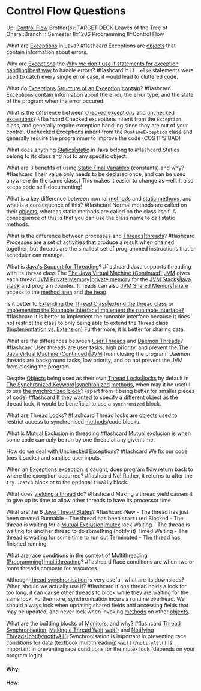 # Control Flow Questions

Up: [Control Flow](control_flow)
Brother(s):
TARGET DECK
Leaves of the Tree of Ohara::Branch I::Semester II::1206 Programming II::Control Flow



What are [Exceptions](exceptions) in Java? #flashcard 
Exceptions are [objects](objects) that contain information about errors.
<!--ID: 1707990412664-->



Why are [Exceptions](exceptions) the [Why we don't use if statements for exception handling|best way](why_we_don't_use_if_statements_for_exception_handling|best_way) to handle errors? #flashcard 
If `if..else` statements were used to catch every single error case, it would lead to cluttered code.
<!--ID: 1707990412673-->



What do [Exceptions](exceptions) [Structure of an Exception|contain](structure_of_an_exception|contain)? #flashcard 
Exceptions contain information about the error, the error type, and the state of the program when the error occured.
<!--ID: 1707990412679-->




What is the difference between [checked exceptions](checked_exceptions) and [unchecked exceptions](unchecked_exceptions)? #flashcard 
Checked exceptions inherit from the `Exception` class, and generally require exception handling since they are out of your control.
Unchecked Exceptions inherit from the `RuntimeException` class and generally require the programmer to improve the code (COS IT'S BAD)
<!--ID: 1707990412685-->



What does anything [Statics|static](statics|static) in Java belong to #flashcard 
Statics belong to its class and not to any specific object.
<!--ID: 1707990796882-->




What are 3 benefits of using [Static Final Variables](static_final_variables) (constants) and why? #flashcard 
Their value only needs to be declared once, and can be used anywhere (in the same class.) 
This makes it easier to change as well.
It also keeps code self-documenting!
<!--ID: 1707990796908-->




What is a key difference between normal [methods](methods) and [static methods](static_methods), and what is a consequence of this? #flashcard 
Normal methods are called on their [objects](objects), whereas static methods are called on the class itself.
A consequence of this is that you can use the class name to call static methods.
<!--ID: 1707990796920-->



What is the difference between processes and [Threads|threads](threads|threads)? #flashcard 
Processes are a set of activities that produce a result when chained together,
but threads are the smallest set of programmed instructions that a scheduler can manage.
<!--ID: 1707998793449-->




What is [Java's Support for Threading](java's_support_for_threading)? #flashcard 
Java supports threading with its `Thread` class
The [The Java Virtual Machine (Continued)|JVM](the_java_virtual_machine_(continued)|jvm) gives each thread [JVM Private Memory|private memory](jvm_private_memory|private_memory) for the [JVM Stacks|java stack](jvm_stacks|java_stack) and program counter.
Threads can also [JVM Shared Memory|share](jvm_shared_memory|share) access to the [method area](method_area) and [the heap](the_heap).
<!--ID: 1707998793467-->




Is it better to [Extending the Thread Class|extend the thread class](extending_the_thread_class|extend_the_thread_class) or [Implementing the Runnable Interface|implement the runnable interface?](implementing_the_runnable_interface|implement_the_runnable_interface?) #flashcard 
It is better to implement the runnable interface because it does not restrict the class to only being able to extend the `Thread` class ([Implementation vs. Extension](implementation_vs._extension))
Furthermore, it is better for sharing data.
<!--ID: 1707998793478-->



What are the differences between [User Threads](user_threads) and [Daemon Threads](daemon_threads)? #flashcard 
User threads are user tasks, high priority, and prevent the [The Java Virtual Machine (Continued)|JVM](the_java_virtual_machine_(continued)|jvm) from closing the program. 
Daemon threads are background tasks, low priority, and do not prevent the JVM from closing the program.
<!--ID: 1708020105336-->



Despite [Objects](objects) being used as their own [Thread Locks|locks](thread_locks|locks) by default in [The Synchronized Keyword|synchronized](the_synchronized_keyword|synchronized) [methods](methods), when may it be useful to use [the synchronized block](the_synchronized_block)? (apart from it being better for smaller pieces of code) #flashcard 
If they wanted to specify a different object as the thread lock, it would be beneficial to use a `synchronized` block.
<!--ID: 1708119019854-->





What are [Thread Locks](thread_locks)? #flashcard 
Thread locks are [objects](objects) used to restrict access to synchronised [methods](methods)/code blocks.
<!--ID: 1708119019876-->




What is [Mutual Exclusion](mutual_exclusion) in threading #flashcard 
Mutual exclusion is when some code can only be run by one thread at any given time.
<!--ID: 1708119019884-->


How do we deal with [Unchecked Exceptions](unchecked_exceptions)? #flashcard 
We fix our code (cos it sucks) and sanitise user inputs.
<!--ID: 1716284107013-->

When an [Exceptions|exception](exceptions|exception) is caught, does program flow return back to where the exception occurred? #flashcard 
No! Rather, it returns to after the `try..catch` block or to the optional `finally` block.
<!--ID: 1716284267835-->

What does [yielding a thread](yielding_a_thread) do? #flashcard 
Making a thread yield causes it to give up its time to allow other threads to have its processor time.
<!--ID: 1716285267630-->

What are the 6 [Java Thread States](java_thread_states)? #flashcard 
New - The thread has just been created
Runnable - The thread has been `start()`ed
Blocked - The thread is waiting for a [Mutual Exclusion|mutex](mutual_exclusion|mutex) lock
Waiting - The thread is waiting for another thread to do something (notify it)
Timed Waiting - The thread is waiting for some time to run out
Terminated - The thread has finished running.
<!--ID: 1716285613288-->

What are race conditions in the context of [Multithreading (Programming)|multithreading](multithreading_(programming)|multithreading)? #flashcard 
Race conditions are when two or more threads compete for resources.
<!--ID: 1716287607652-->


Although [thread synchronisation](thread_synchronisation) is very useful, what are its downsides? When should we actually use it? #flashcard 
If one thread holds a lock for too long, it can cause other threads to block while they are waiting for the same lock. Furthermore, synchronisation incurs a runtime overhead.
We should always lock when updating shared fields and accessing fields that may be updated, and never lock when invoking [methods](methods) on other [objects](objects).
<!--ID: 1716287607677-->

What are the building blocks of [Monitors](monitors), and why? #flashcard 
[Thread Synchronisation](thread_synchronisation), [Making a Thread Wait|wait()](making_a_thread_wait|wait()) and [Notifying Threads|notify/notifyAll()](notifying_threads|notify/notifyall())
Synchronisation is important in preventing race conditions for data (textbook multithreading)
`wait()/notifyAll()` is important in preventing race conditions for the mutex lock (depends on your program logic)
<!--ID: 1716287897968-->


















#### Why:
#### How:









